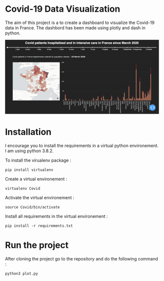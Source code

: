 # Covid-19 Data Visualization

The aim of this project is a to create a dashboard to visualize the Covid-19 data in France. The dashbord has been made using plotly and dash in python. 

![image](Data/screen_dashboard.png)


# Installation 

I encourage you to install the requirements in a virtual python environement. I am using python 3.8.2. 

To install the virualenv package :
```
pip install virtualenv 
```
Create a virtual environement :
```
virtualenv Covid
```

Activate the virtual environement : 
```
source Covid/bin/activate 
```

Install all requirements in the virtual environement : 
```
pip install -r requirements.txt  
```

# Run the project

After cloning the project go to the repository and do the following command :
```
python3 plot.py 
```

